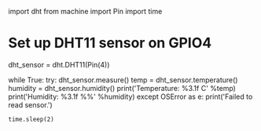 import dht
from machine import Pin
import time

# Set up DHT11 sensor on GPIO4
dht_sensor = dht.DHT11(Pin(4))

while True:
    try:
        dht_sensor.measure()
        temp = dht_sensor.temperature()
        humidity = dht_sensor.humidity()
        print('Temperature: %3.1f C' %temp)
        print('Humidity: %3.1f %%' %humidity)
    except OSError as e:
        print('Failed to read sensor.')
    
    time.sleep(2)
